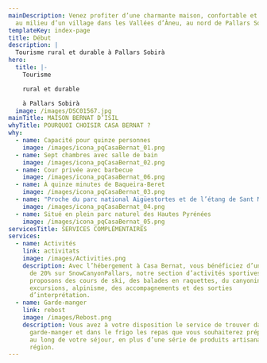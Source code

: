 ```yaml
---
mainDescription: Venez profiter d’une charmante maison, confortable et durable
  au milieu d’un village dans les Vallées d’Àneu, au nord de Pallars Sobirà.
templateKey: index-page
title: Début
description: |
  Tourisme rural et durable à Pallars Sobirà
hero:
  title: |-
    Tourisme 

    rural et durable 

    à Pallars Sobirà
  image: /images/DSC01567.jpg
mainTitle: MAISON BERNAT D’ISIL
whyTitle: POURQUOI CHOISIR CASA BERNAT ?
why:
  - name: Capacité pour quinze personnes
    image: /images/icona_pqCasaBernat_01.png
  - name: Sept chambres avec salle de bain
    image: /images/icona_pqCasaBernat_02.png
  - name: Cour privée avec barbecue
    image: /images/icona_pqCasaBernat_06.png
  - name: À quinze minutes de Baqueira-Beret
    image: /images/icona_pqCasaBernat_03.png
  - name: "Proche du parc national Aigüestortes et de l’étang de Sant Maurici "
    image: /images/icona_pqCasaBernat_04.png
  - name: Situé en plein parc naturel des Hautes Pyrénées
    image: /images/icona_pqCasaBernat_05.png
servicesTitle: SERVICES COMPLÉMENTAIRES
services:
  - name: Activités
    link: activitats
    image: /images/Activities.png
    description: Avec l’hébergement à Casa Bernat, vous bénéficiez d’une réduction
      de 20% sur SnowCanyonPallars, notre section d’activités sportives. Nous
      proposons des cours de ski, des balades en raquettes, du canyoning, des
      excursions, alpinisme, des accompagnements et des sorties
      d’interprétation.
  - name: Garde-manger
    link: rebost
    image: /images/Rebost.png
    description: Vous avez à votre disposition le service de trouver dans le
      garde-manger et dans le frigo les repas que vous souhaiterez préparer tout
      au long de votre séjour, en plus d’une série de produits artisanaux de la
      région.
---
```

